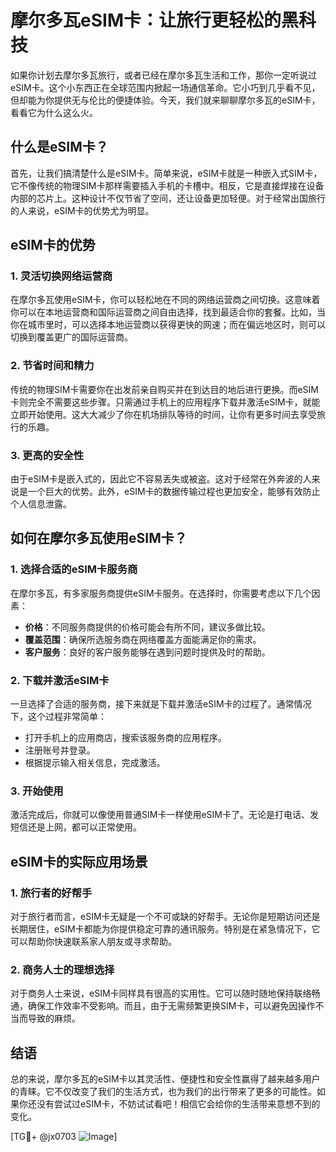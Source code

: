 # 摩尔多瓦eSIM卡：让旅行更轻松的黑科技

如果你计划去摩尔多瓦旅行，或者已经在摩尔多瓦生活和工作，那你一定听说过eSIM卡。这个小东西正在全球范围内掀起一场通信革命。它小巧到几乎看不见，但却能为你提供无与伦比的便捷体验。今天，我们就来聊聊摩尔多瓦的eSIM卡，看看它为什么这么火。

## 什么是eSIM卡？

首先，让我们搞清楚什么是eSIM卡。简单来说，eSIM卡就是一种嵌入式SIM卡，它不像传统的物理SIM卡那样需要插入手机的卡槽中。相反，它是直接焊接在设备内部的芯片上。这种设计不仅节省了空间，还让设备更加轻便。对于经常出国旅行的人来说，eSIM卡的优势尤为明显。

## eSIM卡的优势

### 1. 灵活切换网络运营商

在摩尔多瓦使用eSIM卡，你可以轻松地在不同的网络运营商之间切换。这意味着你可以在本地运营商和国际运营商之间自由选择，找到最适合你的套餐。比如，当你在城市里时，可以选择本地运营商以获得更快的网速；而在偏远地区时，则可以切换到覆盖更广的国际运营商。

### 2. 节省时间和精力

传统的物理SIM卡需要你在出发前亲自购买并在到达目的地后进行更换。而eSIM卡则完全不需要这些步骤。只需通过手机上的应用程序下载并激活eSIM卡，就能立即开始使用。这大大减少了你在机场排队等待的时间，让你有更多时间去享受旅行的乐趣。

### 3. 更高的安全性

由于eSIM卡是嵌入式的，因此它不容易丢失或被盗。这对于经常在外奔波的人来说是一个巨大的优势。此外，eSIM卡的数据传输过程也更加安全，能够有效防止个人信息泄露。

## 如何在摩尔多瓦使用eSIM卡？

### 1. 选择合适的eSIM卡服务商

在摩尔多瓦，有多家服务商提供eSIM卡服务。在选择时，你需要考虑以下几个因素：

- **价格**：不同服务商提供的价格可能会有所不同，建议多做比较。
- **覆盖范围**：确保所选服务商在网络覆盖方面能满足你的需求。
- **客户服务**：良好的客户服务能够在遇到问题时提供及时的帮助。

### 2. 下载并激活eSIM卡

一旦选择了合适的服务商，接下来就是下载并激活eSIM卡的过程了。通常情况下，这个过程非常简单：

- 打开手机上的应用商店，搜索该服务商的应用程序。
- 注册账号并登录。
- 根据提示输入相关信息，完成激活。

### 3. 开始使用

激活完成后，你就可以像使用普通SIM卡一样使用eSIM卡了。无论是打电话、发短信还是上网，都可以正常使用。

## eSIM卡的实际应用场景

### 1. 旅行者的好帮手

对于旅行者而言，eSIM卡无疑是一个不可或缺的好帮手。无论你是短期访问还是长期居住，eSIM卡都能为你提供稳定可靠的通讯服务。特别是在紧急情况下，它可以帮助你快速联系家人朋友或寻求帮助。

### 2. 商务人士的理想选择

对于商务人士来说，eSIM卡同样具有很高的实用性。它可以随时随地保持联络畅通，确保工作效率不受影响。而且，由于无需频繁更换SIM卡，可以避免因操作不当而导致的麻烦。

## 结语

总的来说，摩尔多瓦的eSIM卡以其灵活性、便捷性和安全性赢得了越来越多用户的青睐。它不仅改变了我们的生活方式，也为我们的出行带来了更多的可能性。如果你还没有尝试过eSIM卡，不妨试试看吧！相信它会给你的生活带来意想不到的变化。

[TG💪+ @jx0703 ![Image](https://github.com/user-attachments/assets/dbca1d08-cadb-493c-b0ec-ad6f7a83f270)]